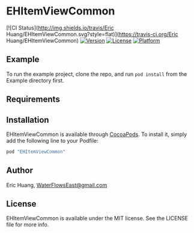 # EHItemViewCommon

[![CI Status](http://img.shields.io/travis/Eric Huang/EHItemViewCommon.svg?style=flat)](https://travis-ci.org/Eric Huang/EHItemViewCommon)
[![Version](https://img.shields.io/cocoapods/v/EHItemViewCommon.svg?style=flat)](http://cocoapods.org/pods/EHItemViewCommon)
[![License](https://img.shields.io/cocoapods/l/EHItemViewCommon.svg?style=flat)](http://cocoapods.org/pods/EHItemViewCommon)
[![Platform](https://img.shields.io/cocoapods/p/EHItemViewCommon.svg?style=flat)](http://cocoapods.org/pods/EHItemViewCommon)

## Example

To run the example project, clone the repo, and run `pod install` from the Example directory first.

## Requirements

## Installation

EHItemViewCommon is available through [CocoaPods](http://cocoapods.org). To install
it, simply add the following line to your Podfile:

```ruby
pod "EHItemViewCommon"
```

## Author

Eric Huang, WaterFlowsEast@gmail.com

## License

EHItemViewCommon is available under the MIT license. See the LICENSE file for more info.
